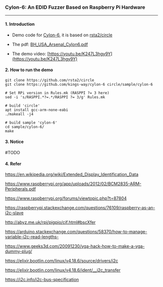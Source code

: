 ### Cylon-6: An EDID Fuzzer Based on Raspberry Pi Hardware

---

#### 1. Introduction

* Demo code for [Cylon-6](https://www.blackhat.com/us-19/arsenal/schedule/index.html#cylon--an-edid-fuzzer-based-on-raspberry-pi-hardware-17030), it is based on [rsta2/circle](https://github.com/rsta2/circle)

* The pdf: [BH_USA_Arsenal_Cylon6.pdf](https://github.com/kings-way/cylon-6/blob/master/pdf/BH_USA_Arsenal_Cylon6.pdf)

* The demo video: [https://youtu.be/K247L3hgy9Y](https://youtu.be/K247L3hgy9Y)


#### 2. How to run the demo

	git clone https://github.com/rsta2/circle
	git clone https://github.com/kings-way/cylon-6 circle/sample/cylon-6
	
	# Set RPi version in Rules.mk (RASPPI ?= 3 here)
	sed -i 's/RASPPI.*?=.*/RASPPI ?= 3/g' Rules.mk

	# build 'circle'
	apt install gcc-arm-none-eabi
	./makeall -j4
	
	# build sample 'cylon-6'
	cd sample/cylon-6/
	make

#### 3. Notice
#TODO

#### 4. Refer

https://en.wikipedia.org/wiki/Extended_Display_Identification_Data

https://www.raspberrypi.org/app/uploads/2012/02/BCM2835-ARM-Peripherals.pdf

https://www.raspberrypi.org/forums/viewtopic.php?t=87804

https://raspberrypi.stackexchange.com/questions/76109/raspberry-as-an-i2c-slave

http://abyz.me.uk/rpi/pigpio/cif.html#bscXfer

https://arduino.stackexchange.com/questions/58370/how-to-manage-variable-i2c-read-lengths-

https://www.geeks3d.com/20091230/vga-hack-how-to-make-a-vga-dummy-plug/

https://elixir.bootlin.com/linux/v4.18.6/source/drivers/i2c

https://elixir.bootlin.com/linux/v4.18.6/ident/__i2c_transfer

https://i2c.info/i2c-bus-specification

